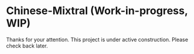 # Chinese-Mixtral (Work-in-progress, WIP)

Thanks for your attention.
This project is under active construction. Please check back later.

